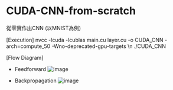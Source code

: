 # CUDA-CNN-from-scratch
從零實作出CNN (以MNIST為例)

[Execution]
nvcc -lcuda -lcublas main.cu layer.cu -o CUDA_CNN -arch=compute_50 -Wno-deprecated-gpu-targets \n
./CUDA_CNN

[Flow Diagram]
- Feedforward 
![image](https://github.com/user-attachments/assets/ff048cd0-98fe-4318-9799-2c7da3c89921)

- Backpropagation
![image](https://github.com/user-attachments/assets/e32de57f-896d-4e1b-92c0-4876bda30e53)
